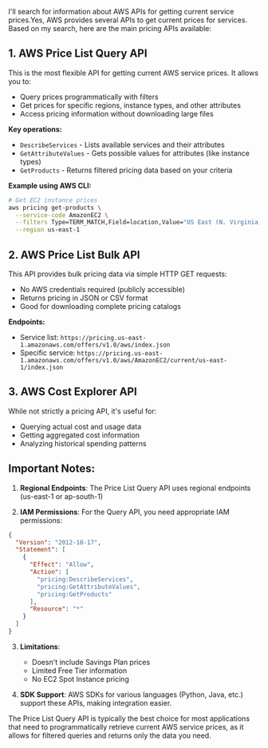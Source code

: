 I'll search for information about AWS APIs for getting current service prices.Yes, AWS provides several APIs to get current prices for services. Based on my search, here are the main pricing APIs available:

## 1. **AWS Price List Query API**

This is the most flexible API for getting current AWS service prices. It allows you to:

- Query prices programmatically with filters
- Get prices for specific regions, instance types, and other attributes
- Access pricing information without downloading large files

**Key operations:**

- `DescribeServices` - Lists available services and their attributes
- `GetAttributeValues` - Gets possible values for attributes (like instance types)
- `GetProducts` - Returns filtered pricing data based on your criteria

**Example using AWS CLI:**

```bash
# Get EC2 instance prices
aws pricing get-products \
  --service-code AmazonEC2 \
  --filters Type=TERM_MATCH,Field=location,Value="US East (N. Virginia)" \
  --region us-east-1
```

## 2. **AWS Price List Bulk API**

This API provides bulk pricing data via simple HTTP GET requests:

- No AWS credentials required (publicly accessible)
- Returns pricing in JSON or CSV format
- Good for downloading complete pricing catalogs

**Endpoints:**

- Service list: `https://pricing.us-east-1.amazonaws.com/offers/v1.0/aws/index.json`
- Specific service: `https://pricing.us-east-1.amazonaws.com/offers/v1.0/aws/AmazonEC2/current/us-east-1/index.json`

## 3. **AWS Cost Explorer API**

While not strictly a pricing API, it's useful for:

- Querying actual cost and usage data
- Getting aggregated cost information
- Analyzing historical spending patterns

## Important Notes:

1. **Regional Endpoints**: The Price List Query API uses regional endpoints (us-east-1 or ap-south-1)

2. **IAM Permissions**: For the Query API, you need appropriate IAM permissions:

```json
{
  "Version": "2012-10-17",
  "Statement": [
    {
      "Effect": "Allow",
      "Action": [
        "pricing:DescribeServices",
        "pricing:GetAttributeValues",
        "pricing:GetProducts"
      ],
      "Resource": "*"
    }
  ]
}
```

3. **Limitations**:

   - Doesn't include Savings Plan prices
   - Limited Free Tier information
   - No EC2 Spot Instance pricing

4. **SDK Support**: AWS SDKs for various languages (Python, Java, etc.) support these APIs, making integration easier.

The Price List Query API is typically the best choice for most applications that need to programmatically retrieve current AWS service prices, as it allows for filtered queries and returns only the data you need.
